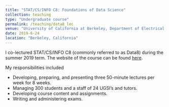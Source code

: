```yaml
---
title: "STAT/CS/INFO C8: Foundations of Data Science"
collection: teaching
type: "Undergraduate course"
permalink: /teaching/data8_lec
venue: "University of California at Berkeley, Department of Electrical Engineering and Computer Science"
date: 2019-6-24
location: "Berkeley, California"
---
```


I co-lectured STAT/CS/INFO C8 (commonly referred to as Data8) during the summer 2019 term. The website of the course can be found [here](http://data8.org/su19/). 

My responsibilities included

- Developing, preparing, and presenting three 50-minute lectures per week for 8 weeks.
- Managing 300 students and a staff of 24 UGSI’s and tutors.
- Developing course content and assignments.
- Writing and administering exams.
